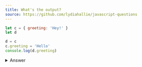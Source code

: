 ```yaml
---
title: What's the output?
source: https://github.com/lydiahallie/javascript-questions
---
```


```js
let c = { greeting: 'Hey!' }
let d

d = c
c.greeting = 'Hello'
console.log(d.greeting)
```

<details>
    <summary>Answer</summary>

In JavaScript, all objects interact by reference when setting them equal to each other.

First, variable c holds a value to an object. Later, we assign d with the same reference that c has to the object.
When you change one object, you change all of them.

</details>
